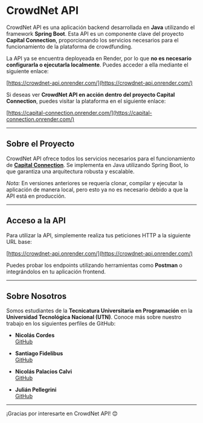 # CrowdNet API

CrowdNet API es una aplicación backend desarrollada en **Java** utilizando el framework **Spring Boot**. Esta API es un componente clave del proyecto **Capital Connection**, proporcionando los servicios necesarios para el funcionamiento de la plataforma de crowdfunding.

La API ya se encuentra deployeada en Render, por lo que **no es necesario configurarla o ejecutarla localmente**. Puedes acceder a ella mediante el siguiente enlace:

[https://crowdnet-api.onrender.com/](https://crowdnet-api.onrender.com/)

Si deseas ver **CrowdNet API en acción dentro del proyecto Capital Connection**, puedes visitar la plataforma en el siguiente enlace:

[https://capital-connection.onrender.com/](https://capital-connection.onrender.com/)

---

## Sobre el Proyecto

CrowdNet API ofrece todos los servicios necesarios para el funcionamiento de [**Capital Connection**](https://github.com/NicolasCordes/Capital_Connection). Se implementa en Java utilizando Spring Boot, lo que garantiza una arquitectura robusta y escalable.

*Nota:* En versiones anteriores se requería clonar, compilar y ejecutar la aplicación de manera local, pero esto ya no es necesario debido a que la API está en producción.

---

## Acceso a la API

Para utilizar la API, simplemente realiza tus peticiones HTTP a la siguiente URL base:

[https://crowdnet-api.onrender.com/](https://crowdnet-api.onrender.com/)

Puedes probar los endpoints utilizando herramientas como **Postman** o integrándolos en tu aplicación frontend.

---

## Sobre Nosotros

Somos estudiantes de la **Tecnicatura Universitaria en Programación** en la **Universidad Tecnológica Nacional (UTN)**. Conoce más sobre nuestro trabajo en los siguientes perfiles de GitHub:

- **Nicolás Cordes**  
  [GitHub](https://github.com/NicolasCordes)

- **Santiago Fidelibus**  
  [GitHub](https://github.com/SantiagoFidelibus)

- **Nicolás Palacios Calvi**  
  [GitHub](https://github.com/NicolasPalaciosCalvi)

- **Julián Pellegrini**  
  [GitHub](https://github.com/julianpelle)

---

¡Gracias por interesarte en CrowdNet API! 😊
